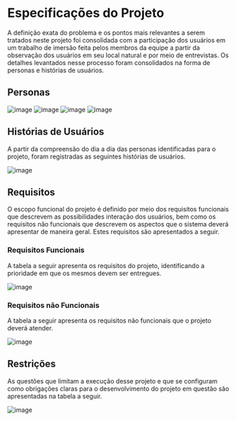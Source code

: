 # Especificações do Projeto

A definição exata do problema e os pontos mais relevantes a serem tratados neste projeto foi consolidada com a participação dos usuários em um trabalho de imersão feita pelos membros da equipe a partir da observação dos usuários em seu local natural e por meio de entrevistas. Os detalhes levantados nesse processo foram consolidados na forma de personas e histórias de usuários.

## Personas

![image](https://user-images.githubusercontent.com/114542015/193111864-516fa4b5-fd64-4eb2-8400-af6633dbf148.png)
![image](https://user-images.githubusercontent.com/114542015/193112062-320065ca-8ee8-4ceb-bf20-0be3c70ccb16.png)
![image](https://user-images.githubusercontent.com/114542015/193112129-abee331a-5e50-4767-89e2-183885924550.png)
![image](https://user-images.githubusercontent.com/114542015/193112213-692b6930-b88a-4f8a-9a74-f0bbc437a7c7.png)

## Histórias de Usuários

A partir da compreensão do dia a dia das personas identificadas para o projeto, foram registradas as seguintes histórias de usuários.

![image](https://user-images.githubusercontent.com/114542015/193112599-bb64cb13-9aab-40af-9cef-e4cf9a80e66e.png)

## Requisitos

O escopo funcional do projeto é definido por meio dos requisitos funcionais que descrevem as possibilidades interação dos usuários, bem como os requisitos não funcionais que descrevem os aspectos que o sistema deverá apresentar de maneira geral. Estes requisitos são apresentados a seguir.

### Requisitos Funcionais

A tabela a seguir apresenta os requisitos do projeto, identificando a prioridade em que os mesmos devem ser entregues.

![image](https://user-images.githubusercontent.com/114542015/204111697-33fb42d6-0313-4ba7-9d01-ee95bbbd0a95.png)

### Requisitos não Funcionais

A tabela a seguir apresenta os requisitos não funcionais que o projeto deverá atender.

![image](https://user-images.githubusercontent.com/114542015/193113028-402f83d7-318d-4efa-ba94-80441b39675b.png)

## Restrições

As questões que limitam a execução desse projeto e que se configuram como obrigações claras para o desenvolvimento do projeto em questão são apresentadas na tabela a seguir.

![image](https://user-images.githubusercontent.com/114542015/193113275-bc68f35b-023b-4682-97c0-35866ae6d230.png)
